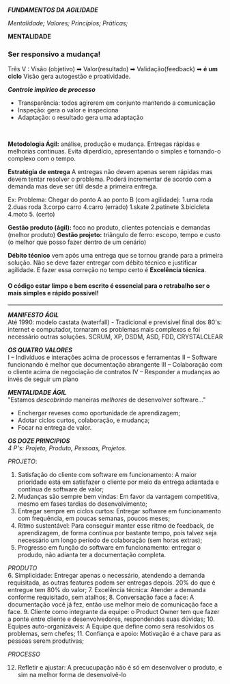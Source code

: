 ***FUNDAMENTOS DA AGILIDADE***

*Mentalidade; Valores; Princípios; Práticas;*
</br>

**MENTALIDADE**
### Ser responsivo a mudança!

Três V : Visão (objetivo) ➡ Valor(resultado) ➡ Validação(feedback) ➡ **é um ciclo**
Visão gera autogestão e proatividade.
</br>

***Controle impírico de processo***
- Transparência: todos agirerem em conjunto mantendo a comunicação
- Inspeção: gera o valor e inspeciona
- Adaptação: o resultado gera uma adaptação
</br>

**Metodologia Ágil:** análise, produção e mudança. Entregas rápidas e melhorias continuas.
Evita diperdício, apresentando o simples e tornando-o complexo com o tempo.

**Estratégia de entrega**
A entregas não devem apenas serem rápidas mas devem tentar resolver o problema.
Poderá incrementar de acordo com a demanda mas deve ser útil desde a primeira entrega.

Ex: Problema: Chegar do ponto A ao ponto B (com agilidade):
1.uma roda 2.duas roda 3.corpo carro 4.carro (errado)
1.skate 2.patinete 3.bicicleta 4.moto 5. (certo)

**Gestão produto (ágil):** foco no produto, clientes potenciais e demandas (melhor produto)
**Gestão projeto:** triângulo de ferro: escopo, tempo e custo (o melhor que posso fazer dentro de um cenário)

**Débito técnico** vem após uma entrega que se tornou grande para a primeira solução.
Não se deve fazer entregar com débito técnico e justificar agilidade.
E fazer essa correção no tempo certo é **Excelência técnica**.

#### O código estar limpo e bem escrito é essencial para o retrabalho ser o mais simples e rápido possivel!

---
***MANIFESTO ÁGIL*** </br>
Até 1990: modelo castata (waterfall) - Tradicional e previsível
final dos 80's: internet e computador, tornaram os problemas mais complexos e foi necessário outras soluções. SCRUM, XP, DSDM, ASD, FDD, CRYSTALCLEAR

***OS QUATRO VALORES*** </br>
    I – Indivíduos e interações acima de processos e ferramentas
    II – Software funcionando é melhor que documentação abrangente
    III – Colaboração com o cliente acima de negociação de contratos
    IV – Responder a mudanças ao invés de seguir um plano

***MENTALIDADE ÁGIL*** </br>
"Estamos *descobrindo* maneiras *melhores* de desenvolver software..."

- Enchergar reveses como oportunidade de aprendizagem;
- Adotar ciclos curtos, colaboração, e mudança;
- Focar na entrega de valor.

***OS DOZE PRINCIPIOS*** </br>
*4 P's: Projeto, Produto, Pessoas, Projetos.*

*PROJETO*: </br>
1. Satisfação do cliente com software em funcionamento: A maior prioridade está em satisfazer o cliente por meio da entrega adiantada e contínua de software de valor;
2. Mudanças são sempre bem vindas: Em favor da vantagem competitiva, mesmo em fases tardias do desenvolvimento;
3. Entregar sempre em ciclos curtos: Entregar software em funcionamento com frequência, em poucas semanas, poucos meses;
4. Ritmo sustentável: Para conseguir manter esse ritmo de feedback, de aprendizagem, de forma contínua por bastante tempo, pois talvez seja necessário um longo período de colaboração (sem horas extras);
5. Progresso em função do software em funcionamento: entregar o produdo, não adianta ter a documentação completa.

*PRODUTO* </br>
6. Simplicidade: Entregar apenas o necessário, atendendo a demanda requisitada, as outras features podem ser entregas depois. 20% do que é entregue tem 80% do valor;
7. Excelência técnica: Atender a demanda conforme requisitado, sem atalhos;
8. Conversação face a face: A documentação você já fez, então use melhor meio de comunicação face a face.
9. Cliente como integrante da equipe: o Product Owner tem que fazer a ponte entre cliente e desenvolvedores, respondendos suas dúvidas;
10. Equipes auto-organizáveis: A Equipe que define como será resolvidos os problemas, sem chefes;
11. Confiança e apoio: Motivação é a chave para as pessoas serem produtivas;

*PROCESSO*

12. Refletir e ajustar: A precucupação não é só em desenvolver o produto, e sim na melhor forma de desenvolvê-lo




